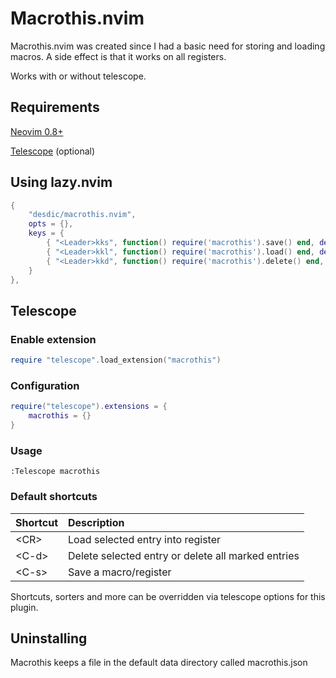 # Macrothis.nvim

Macrothis.nvim was created since I had a basic need for storing and loading macros. A side effect is that it works on all registers.

Works with or without telescope.

## Requirements

[Neovim 0.8+](https://github.com/neovim/neovim)

[Telescope](https://github.com/nvim-telescope/telescope.nvim) (optional)


## Using lazy.nvim
```lua
{
    "desdic/macrothis.nvim",
    opts = {},
    keys = {
        { "<Leader>kks", function() require('macrothis').save() end, desc = "save register" },
        { "<Leader>kkl", function() require('macrothis').load() end, desc = "load register" }
        { "<Leader>kkd", function() require('macrothis').delete() end, desc = "load register" }
    }
},
```

## Telescope

### Enable extension

```lua
require "telescope".load_extension("macrothis")
```

### Configuration

```lua
require("telescope").extensions = {
    macrothis = {}
}
```

### Usage

```
:Telescope macrothis
```

### Default shortcuts

| Shortcut | Description |
| :--- | :--- |
| &lt;CR&gt; | Load selected entry into register |
| &lt;C-d&gt; | Delete selected entry or delete all marked entries |
| &lt;C-s&gt; | Save a macro/register |

Shortcuts, sorters and more can be overridden via telescope options for this plugin.

## Uninstalling

Macrothis keeps a file in the default data directory called macrothis.json

